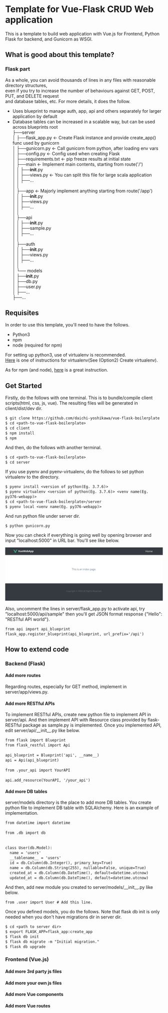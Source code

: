 # Template for Vue-Flask CRUD Web application
This is a template to build web application with Vue.js for Frontend, Python Flask for backend, and Gunicorn as WSGI.

## What is good about this template?
### Flask part
As a whole, you can avoid thousands of lines in any files with reasonable directory structures,<br>
even if you try to increase the number of behaviours against GET, POST, PUT, and DELETE request<br>
and database tables, etc. For more details, it does the follow.
* Uses blueprint to manage auth, app, api and others separately for larger application by default
* Database tables can be increased in a scalable way, but can be used across blueprints
root<br>
   ├──server<br>
   │    ├──flask_app.py    <- Create Flask instance and provide create_app() func used by gunicorn<br>
   │    ├──gunicorn.py   <- Call gunicorn from python, after loading env vars<br>
   │    ├──config.py   <- Config used when creating Flask<br>
   │    ├──requirements.txt   <- pip freeze results at initial state<br>
   │    ├──main   <- Implement main contents, starting from route('/')<br>
   │    │    ├──__init__.py<br>
   │    │    ├──views.py    <- You can split this file for large scala application<br>
   │    │    ├──...<br>
   │    │<br>
   │    ├──app    <- Majorly implement anything starting from route('/app')<br>
   │    │    ├──__init__.py<br>
   │    │    ├──views.py<br>
   │    │    ├──...<br>
   │    │<br>
   │    ├──api<br>
   │    │    ├──__init__.py<br>
   │    │    ├──sample.py<br>
   │    │    ├──...<br>
   │    │<br>
   │    ├──auth<br>
   │    │    ├──__init__.py<br> 
   │    │    ├──views.py<br>
   │    │    ├──...<br>
   │    │<br>
   │    └── models<br>
   │         ├──__init__.py<br> 
   │         ├──db.py<br>
   │         ├──user.py<br>
   │         ├──...<br>
   ├──...<br>

## Requisites
In order to use this template, you'll need to have the follows.
* Python3
* npm
* node (required for npm)

For setting up python3, use of virtualenv is recommended.<br>
[Here](https://github.com/daichi-yoshikawa/python-boilerplate) is one of instructions for virtualenv(See (Option2) Create virtualenv).

As for npm (and node), [here](https://linuxize.com/post/how-to-install-node-js-on-ubuntu-18.04/) is a great instruction.

## Get Started

Firstly, do the follows with one terminal. This is to bundle/compile client scripts(html, css, js, vue). The resulting files will be generated in client/dist/dev dir.
```
$ git clone https://github.com/daichi-yoshikawa/vue-flask-boilerplate
$ cd <path-to-vue-flask-boilerplate>
$ cd client
$ npm install
$ npm
```

And then, do the follows with another terminal.
```
$ cd <path-to-vue-flask-boilerplate>
$ cd server
```
If you use pyenv and pyenv-virtualenv, do the follows to set python virtualenv to the directory.
```
$ pyenv install <version of python(Eg. 3.7.6)>
$ pyenv virtualenv <version of python(Eg. 3.7.6)> <venv name(Eg. py376-webapp)>
$ cd <path-to-vue-flask-boilerplate>/server
$ pyenv local <venv name(Eg. py376-webapp)>
```
And run python file under server dir.
```
$ python gunicorn.py
```

Now you can check if everything is going well by opening browser and input "localhost:5000" in URL bar. You'll see like below.<br>

![Image of sample page](https://raw.githubusercontent.com/daichi-yoshikawa/personal-assets/master/vue-flask-boilerplate/sample_page_screenshot.png)

Also, uncomment the lines in server/flask_app.py to activate api, try "localhost:5000/api/sample" then you'll get JSON format response {"Hello": "RESTful API world"}.
```
from api import api_blueprint
flask_app.register_blueprint(api_blueprint, url_prefix='/api')
```

## How to extend code
### Backend (Flask)
#### Add more routes
Regarding routes, especially for GET method, implement in server/app/views.py.

#### Add more RESTful APIs
To implement RESTful APIs, create new python file to implement API in server/api. And then implement API with Resource class provided by flask-RESTful package as sample.py is implemented. Once you implemented API, edit server/api/\_\_init\_\_.py like below.
```
from flask import Blueprint
from flask_restful import Api

api_blueprint = Blueprint('api', __name__)
api = Api(api_blueprint)

from .your_api import YourAPI

api.add_resource(YourAPI, '/your_api')
```

#### Add more DB tables
server/models directory is the place to add more DB tables. You create python file to implement DB table with SQLAlchemy. Here is an example of implementation.
```
from datetime import datetime

from .db import db


class User(db.Model):
  name = 'users'
  __tablename__ = 'users'
  id = db.Column(db.Integer(), primary_key=True)
  name = db.Column(db.String(255), nullable=False, unique=True)
  created_at = db.Column(db.DateTime(), default=datetime.utcnow)
  updated_at = db.Column(db.DateTime(), default=datetime.utcnow)
```

And then, add new module you created to server/models/\_\_init\_\_.py like below.
```
from .user import User # Add this line.
```

Once you defined models, you do the follows. Note that flask db init is only needed when you don't have migrations dir in server dir.
```
$ cd <path to server dir>
$ export FLASK_APP=flask_app:create_app
$ flask db init
$ flask db migrate -m "Initial migration."
$ flask db upgrade
```

### Frontend (Vue.js)
#### Add more 3rd party js files
#### Add more your own js files
#### Add more Vue components
#### Add more Vue routes
